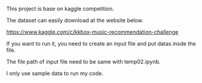 
This project is base on kaggle competition.


The dataset can easily download at the website below.


https://www.kaggle.com/c/kkbox-music-recommendation-challenge

If you want to run it, you need to create an input file and put datas insde the file.


The file path of input file need to be same with temp02.ipynb.


I only use sample data to run my code.
